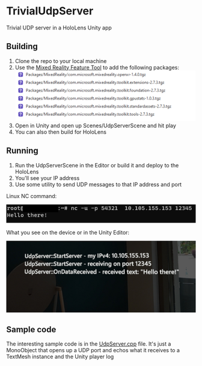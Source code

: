 # TrivialUdpServer
Trivial UDP server in a HoloLens Unity app

## Building
1) Clone the repo to your local machine
2) Use the [Mixed Reality Feature Tool](https://docs.microsoft.com/en-us/windows/mixed-reality/develop/unity/welcome-to-mr-feature-tool) to add the following packages:
    ![packages](Docs/MRTKPackages.png)
3) Open in Unity and open up Scenes/UdpServerScene and hit play
4) You can also then build for HoloLens

## Running
1) Run the UdpServerScene in the Editor or build it and deploy to the HoloLens
2) You'll see your IP address
3) Use some utility to send UDP messages to that IP address and port

Linux NC command:

![nc command](Docs/NC_Example.png)


What you see on the device or in the Unity Editor:

![app_display](Docs/HoloLens_Example.png)

## Sample code
The interesting sample code is in the [UdpServer.cpp](/Assets/Scripts/UdpServer.cs) file.  It's just a MonoObject that opens up a UDP port and echos what it receives to a TextMesh instance and the Unity player log

